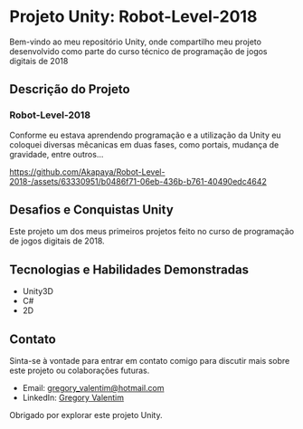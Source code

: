 # Projeto Unity: Robot-Level-2018

Bem-vindo ao meu repositório Unity, onde compartilho meu projeto desenvolvido como parte do curso técnico de programação de jogos digitais de 2018

## Descrição do Projeto

### Robot-Level-2018
Conforme eu estava aprendendo programação e a utilização da Unity eu coloquei diversas mêcanicas em duas fases, como portais, mudança de gravidade, entre outros...

https://github.com/Akapaya/Robot-Level-2018-/assets/63330951/b0486f71-06eb-436b-b761-40490edc4642

## Desafios e Conquistas Unity
Este projeto um dos meus primeiros projetos feito no curso de programação de jogos digitais de 2018.

## Tecnologias e Habilidades Demonstradas

- Unity3D
- C#
- 2D

## Contato

Sinta-se à vontade para entrar em contato comigo para discutir mais sobre este projeto ou colaborações futuras.

- Email: gregory_valentim@hotmail.com
- LinkedIn: [Gregory Valentim](https://www.linkedin.com/in/gregory-valentim/)

Obrigado por explorar este projeto Unity.
